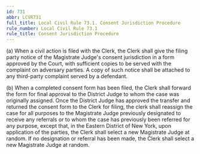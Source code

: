 ```yaml
---
id: 731
abbr: LCVR731
full_title: Local Civil Rule 73.1. Consent Jurisdiction Procedure
rule_number: Local Civil Rule 73.1
rule_title: Consent Jurisdiction Procedure
---
```


(a) When a civil action is filed with the Clerk, the Clerk shall give the filing party notice of the
Magistrate Judge's consent jurisdiction in a form approved by the Court, with sufficient copies to be
served with the complaint on adversary parties. A copy of such notice shall be attached to any
third-party complaint served by a defendant.

(b) When a completed consent form has been filed, the Clerk shall forward the form for
final approval to the District Judge to whom the case was originally assigned. Once the District
Judge has approved the transfer and returned the consent form to the Clerk for filing, the clerk shall
reassign the case for all purposes to the Magistrate Judge previously designated to receive any
referrals or to whom the case has previously been referred for any purpose, except that, in the
Eastern District of New York, upon application of the parties, the Clerk shall select a new Magistrate
Judge at random. If no designation or referral has been made, the Clerk shall select a new
Magistrate Judge at random.